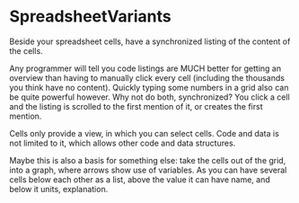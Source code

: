 # SpreadsheetVariants
Beside your spreadsheet cells, have a synchronized listing of the content of the cells.

Any programmer will tell you code listings are MUCH better for getting an overview than having to manually click every cell (including the thousands you think have no content). Quickly typing some numbers in a grid also can be quite powerful however. Why not do both, synchronized? You click a cell and the listing is scrolled to the first mention of it, or creates the first mention.

Cells only provide a view, in which you can select cells. Code and data is not limited to it, which allows other code and data structures.


Maybe this is also a basis for something else: take the cells out of the grid, into a graph, where arrows show use of variables.
As you can have several cells below each other as a list, above the value it can have name, and below it units, explanation.
